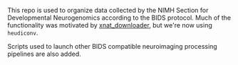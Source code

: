 This repo is used to organize data collected by the NIMH Section for Developmental Neurogenomics according to the BIDS protocol. Much of the functionality was motivated by [xnat_downloader](https://github.com/NeuroimagingUIowa/xnat_downloader), but we're now using `heudiconv`.

Scripts used to launch other BIDS compatible neuroimaging processing pipelines are also added. 
